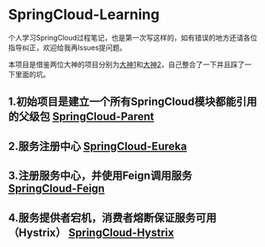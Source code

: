 # SpringCloud-Learning
个人学习SpringCloud过程笔记，也是第一次写这样的，如有错误的地方还请各位指导纠正，欢迎给我再Issues提问题。<br/>

本项目是借鉴两位大神的项目分别为[大神1](https://www.fangzhipeng.com/spring-cloud.html)和[大神2](http://www.ityouknow.com/spring-cloud.html)，自己整合了一下并且踩了一下里面的坑。

## 1.初始项目是建立一个所有SpringCloud模块都能引用的父级包 [SpringCloud-Parent](https://github.com/Git950715/SpringCloud-Learning/tree/master/SpringCloud-Parent)

## 2.服务注册中心 [SpringCloud-Eureka](https://github.com/Git950715/SpringCloud-Learning/tree/master/SpringCloud-Eureka)

## 3.注册服务中心，并使用Feign调用服务 [SpringCloud-Feign](https://github.com/Git950715/SpringCloud-Learning/tree/master/SpringCloud-Feign)

## 4.服务提供者宕机，消费者熔断保证服务可用（Hystrix） [SpringCloud-Hystrix](https://github.com/Git950715/SpringCloud-Learning/tree/master/SpringCloud-Hystrix)
